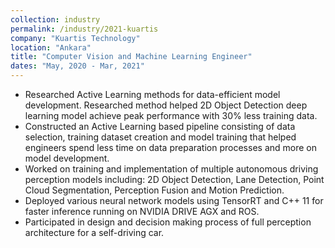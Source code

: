```yaml
---
collection: industry
permalink: /industry/2021-kuartis
company: "Kuartis Technology"
location: "Ankara"
title: "Computer Vision and Machine Learning Engineer"
dates: "May, 2020 - Mar, 2021"
---
```


- Researched Active Learning methods for data-efficient model development. Researched method helped 2D Object Detection deep learning model achieve peak performance with 30% less training data.
- Constructed an Active Learning based pipeline consisting of data selection, training dataset creation and model training that helped engineers spend less time on data preparation processes and more on model development.
- Worked on training and implementation of multiple autonomous driving perception models including: 2D Object Detection, Lane Detection, Point Cloud Segmentation, Perception Fusion and Motion Prediction.
- Deployed various neural network models using TensorRT and C++ 11 for faster inference running on NVIDIA DRIVE AGX and ROS.
- Participated in design and decision making process of full perception architecture for a self-driving car.